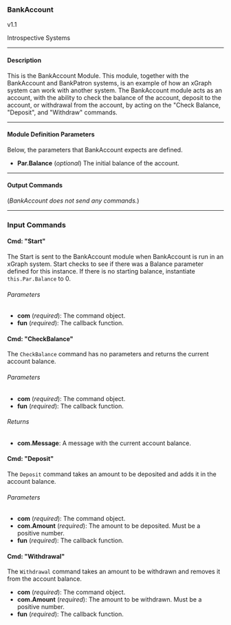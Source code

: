 ### BankAccount

v1.1

Introspective Systems

---
#### Description

This is the BankAccount Module. This module, together with the
BankAccount and BankPatron systems, is an example of how an xGraph system
can work with another system. The BankAccount module acts as an account,
with the ability to check the balance of the account, deposit to the
account, or withdrawal from the account, by acting on the "Check Balance,
"Deposit", and "Withdraw" commands.

---

#### Module Definition Parameters

Below, the parameters that BankAccount expects are defined.

- **Par.Balance** (*optional*) The initial balance of the account.

---

#### Output Commands

(*BankAccount does not send any commands.*)


---

### Input Commands

#### Cmd: "Start"
The Start is sent to the BankAccount module when BankAccount is run in
an xGraph system. Start checks to see if there was a Balance parameter
defined for this instance. If there is no starting balance, instantiate
`this.Par.Balance` to 0.

###### Parameters
- **com** (*required*): The command object.
- **fun** (*required*): The callback function.


#### Cmd: "CheckBalance"
The `CheckBalance` command has no parameters and returns the current
account balance.

###### Parameters
- **com** (*required*): The command object.
- **fun** (*required*): The callback function.

###### Returns
- **com.Message**: A message with the current account balance.


#### Cmd: "Deposit"
The `Deposit` command takes an amount to be deposited and adds it
in the account balance.

###### Parameters
- **com** (*required*): The command object.
- **com.Amount** (*required*): The amount to be deposited. Must be a
    positive number.
- **fun** (*required*): The callback function.


#### Cmd: "Withdrawal"
The `Withdrawal` command takes an amount to be withdrawn and removes it
from the account balance.

- **com** (*required*): The command object.
- **com.Amount** (*required*): The amount to be withdrawn. Must be a
    positive number.
- **fun** (*required*): The callback function.
